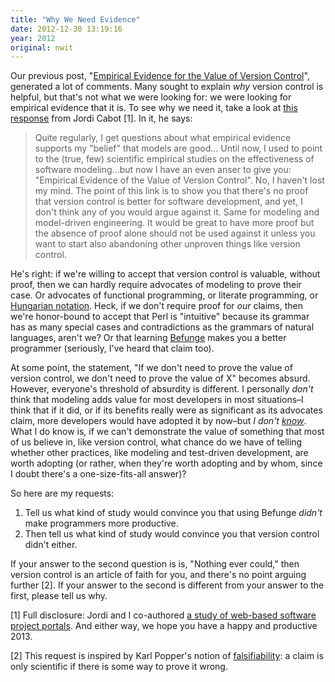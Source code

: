 ```yaml
---
title: "Why We Need Evidence"
date: 2012-12-30 13:19:16
year: 2012
original: nwit
---
```

<p>Our previous post, "<a href="http://www.neverworkintheory.org/?p=451">Empirical Evidence for the Value of Version Control</a>", generated a lot of comments. Many sought to explain <em>why</em> version control is helpful, but that's not what we were looking for: we were looking for empirical evidence that it is. To see why we need it, take a look at <a href="http://modeling-languages.com/next-time-you-ask-for-proof-of-the-benefits-of-software-modeling-i-will/">this response</a> from Jordi Cabot [1]. In it, he says:</p>
<blockquote>
Quite regularly, I get questions about what empirical evidence supports my "belief" that models are good… Until now, I used to point to the (true, few) scientific empirical studies on the effectiveness of software modeling…but now I have an even anser to give you: "Empirical Evidence of the Value of Version Control".
No, I haven't lost my mind. The point of this link is to show you that there's no proof that version control is better for software development, and yet, I don't think any of you would argue against it.
Same for modeling and model-driven engineering. It would be great to have more proof but the absence of proof alone should not be used against it unless you want to start also abandoning other unproven things like version control.
</blockquote>
<p>He's right: if we're willing to accept that version control is valuable, without proof, then we can hardly require advocates of modeling to prove their case.  Or advocates of functional programming, or literate programming, or <a href="http://en.wikipedia.org/wiki/Hungarian_notation">Hungarian notation</a>. Heck, if we don't require proof for <em>our</em> claims, then we're honor-bound to accept that Perl is "intuitive" because its grammar has as many special cases and contradictions as the grammars of natural languages, aren't we? Or that learning <a href="http://en.wikipedia.org/wiki/Befunge">Befunge</a> makes you a better programmer (seriously, I've heard that claim too).</p>
<p>At some point, the statement, "If we don't need to prove the value of version control, we don't need to prove the value of X" becomes absurd. However, everyone's threshold of absurdity is different. I personally <em>don't</em> think that modeling adds value for most developers in most situations–I think that if it did, or if its benefits really were as significant as its advocates claim, more developers would have adopted it by now–but <em>I don't <u>know</u></em>. What I do know is, if we can't demonstrate the value of something that most of us believe in, like version control, what chance do we have of telling whether other practices, like modeling and test-driven development, are worth adopting (or rather, when they're worth adopting and by whom, since I doubt there's a one-size-fits-all answer)?</p>
<p>So here are my requests:</p>
<ol>
<li>Tell us what kind of study would convince you that using Befunge <em>didn't</em> make programmers more productive.</li>
<li>Then tell us what kind of study would convince you that version control didn't either.</li>
</ol>
<p>If your answer to the second question is is, "Nothing ever could," then version control is an article of faith for you, and there's no point arguing further [2]. If your answer to the second is different from your answer to the first, please tell us why.</p>
<p>[1] Full disclosure: Jordi and I co-authored <a href="http://www.drdobbs.com/tools/tools-for-teams-a-survey-of-web-based-so/220301068">a study of web-based software project portals</a>. And either way, we hope you have a happy and productive 2013.</p>
<p>[2] This request is inspired by Karl Popper's notion of <a href="http://en.wikipedia.org/wiki/Falsificationism">falsifiability</a>: a claim is only scientific if there is some way to prove it wrong.</p>
